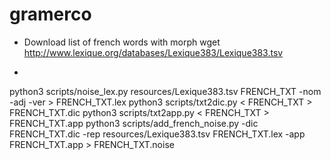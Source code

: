 # gramerco

* Download list of french words with morph
wget http://www.lexique.org/databases/Lexique383/Lexique383.tsv

* 
python3 scripts/noise_lex.py resources/Lexique383.tsv FRENCH_TXT -nom -adj -ver > FRENCH_TXT.lex
python3 scripts/txt2dic.py < FRENCH_TXT > FRENCH_TXT.dic
python3 scripts/txt2app.py < FRENCH_TXT > FRENCH_TXT.app
python3 scripts/add_french_noise.py -dic FRENCH_TXT.dic -rep resources/Lexique383.tsv FRENCH_TXT.lex -app FRENCH_TXT.app > FRENCH_TXT.noise
